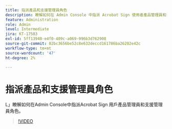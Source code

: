 ```yaml
---
title: 指派產品和支援管理員角色
description: 瞭解如何在 Admin Console 中指派 Acrobat Sign 使用者產品管理員和支援管理員角色
feature: Administration
role: Admin
level: Intermediate
jira: KT-17583
exl-id: 5ff13940-e4f0-409c-a069-996b3d762908
source-git-commit: 02bc3656be52c8e632deccd161786ba26202e42c
workflow-type: tm+mt
source-wordcount: '47'
ht-degree: 2%

---
```


# 指派產品和支援管理員角色

L」瞭解如何在Admin Console中[](https://adminconsole.adobe.com/tw)指派Acrobat Sign 用戶產品管理員和支援管理員角色。

>[!VIDEO](https://video.tv.adobe.com/v/3453157?quality=12&learn=on&hidetitle=true)
